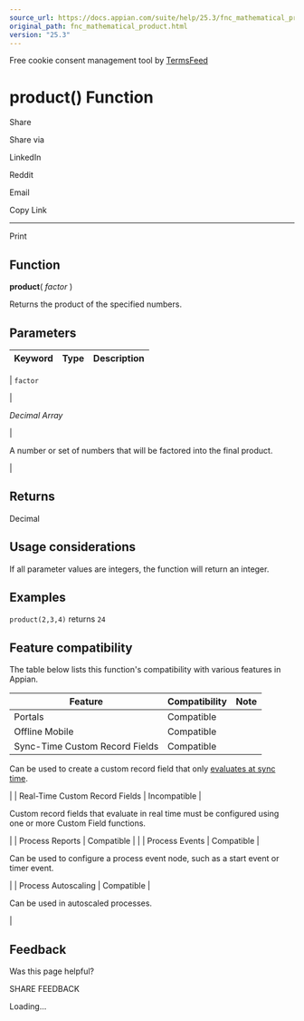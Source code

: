 ```yaml
---
source_url: https://docs.appian.com/suite/help/25.3/fnc_mathematical_product.html
original_path: fnc_mathematical_product.html
version: "25.3"
---
```


Free cookie consent management tool by [TermsFeed](https://www.termsfeed.com/)

# product() Function

Share

Share via

LinkedIn

Reddit

Email

Copy Link

* * *

Print

## Function

**product**( _factor_ )

Returns the product of the specified numbers.

## Parameters

| Keyword | Type | Description |
| --- | --- | --- |
|
`factor`

 |

_Decimal Array_

 |

A number or set of numbers that will be factored into the final product.

 |

## Returns

Decimal

## Usage considerations

If all parameter values are integers, the function will return an integer.

## Examples

`product(2,3,4)` returns `24`

## Feature compatibility

The table below lists this function's compatibility with various features in Appian.

| Feature | Compatibility | Note |
| --- | --- | --- |
| Portals | Compatible |  |
| Offline Mobile | Compatible |  |
| Sync-Time Custom Record Fields | Compatible |
Can be used to create a custom record field that only [evaluates at sync time](custom-record-fields.html#prodlink-sync-time-evaluations).

 |
| Real-Time Custom Record Fields | Incompatible |

Custom record fields that evaluate in real time must be configured using one or more Custom Field functions.

 |
| Process Reports | Compatible |  |
| Process Events | Compatible |

Can be used to configure a process event node, such as a start event or timer event.

 |
| Process Autoscaling | Compatible |

Can be used in autoscaled processes.

 |

## Feedback

Was this page helpful?

SHARE FEEDBACK

Loading...